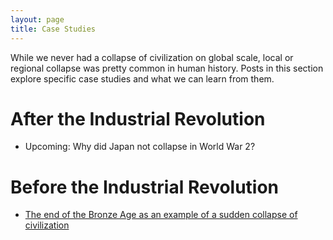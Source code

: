 ```yaml
---
layout: page
title: Case Studies
---
```


While we never had a collapse of civilization on global scale, local or regional collapse was pretty common in human history. Posts in this section explore specific case studies and what we can learn from them. 

# After the Industrial Revolution

* Upcoming: Why did Japan not collapse in World War 2?

# Before the Industrial Revolution
* [The end of the Bronze Age as an example of a sudden collapse of civilization](https://florianjehn.github.io/Societal_Collapse/2020-10-28-bronze_age/)
